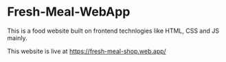 # Fresh-Meal-WebApp

This is a food website built on frontend technlogies like HTML, CSS and JS mainly.

This website is live at https://fresh-meal-shop.web.app/
